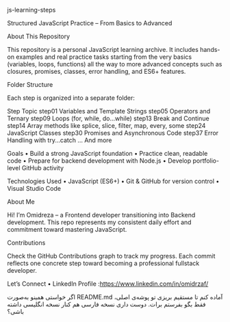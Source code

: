 
 js-learning-steps

Structured JavaScript Practice – From Basics to Advanced 

 About This Repository

This repository is a personal JavaScript learning archive. It includes hands-on examples and real practice tasks starting from the very basics (variables, loops, functions) all the way to more advanced concepts such as closures, promises, classes, error handling, and ES6+ features.



 Folder Structure

Each step is organized into a separate folder:

Step	Topic
step01	Variables and Template Strings
step05	Operators and Ternary
step09	Loops (for, while, do...while)
step13	Break and Continue
step14	Array methods like splice, slice, filter, map, every, some
step24	JavaScript Classes
step30	Promises and Asynchronous Code
step37	Error Handling with try...catch
…	And more

 Goals
	•	Build a strong JavaScript foundation
	•	Practice clean, readable code
	•	Prepare for backend development with Node.js
	•	Develop portfolio-level GitHub activity

 Technologies Used
	•	JavaScript (ES6+)
	•	Git & GitHub for version control
	•	Visual Studio Code


 About Me

Hi! I’m Omidreza – a Frontend developer transitioning into Backend development. This repo represents my consistent daily effort and commitment toward mastering JavaScript.


Contributions

Check the GitHub Contributions graph to track my progress. Each commit reflects one concrete step toward becoming a professional fullstack developer.


 Let’s Connect
	•	LinkedIn Profile :https://www.linkedin.com/in/omidrzaf/



اگر خواستی همینو به‌صورت README.md آماده کنم تا مستقیم بریزی تو پوشه‌ی اصلی، فقط بگو بفرستم برات. دوست داری نسخه فارسی هم کنار نسخه انگلیسی داشته باشی؟
